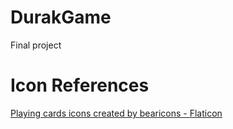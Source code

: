 # DurakGame
Final project


# Icon References
<a href="https://www.flaticon.com/free-icons/playing-cards" title="playing cards icons">Playing cards icons created by bearicons - Flaticon</a>

